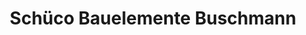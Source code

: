 ---
title: "Schüco Bauelemente Buschmann"
url: /saarbruecken/schueco-bauelemente-buschmann/
shop: Baumarkt
---